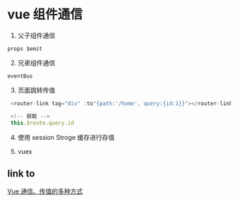 # vue 组件通信

1. 父子组件通信

`props $emit`

2. 兄弟组件通信

`eventBus`

3. 页面跳转传值

```JavaScript
 <router-link tag="div" :to"{path:'/home', query:{id:1}}"></router-link>

 <!-- 获取 -->
 this.$route.query.id
```

4. 使用 session Stroge 缓存进行存值

5. vuex

## link to

[Vue 通信、传值的多种方式](https://blog.csdn.net/qq_35430000/article/details/79291287)
